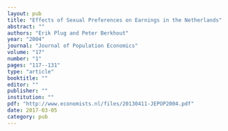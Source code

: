 ```yaml
---
layout: pub
title: "Effects of Sexual Preferences on Earnings in the Netherlands"
abstract: ""
authors: "Erik Plug and Peter Berkhout"
year: "2004"
journal: "Journal of Population Economics"
volume: "17"
number: "1"
pages: "117--131"
type: "article"
booktitle: ""
editor: ""
publisher: ""
institution: ""
pdf: "http://www.economists.nl/files/20130411-JEPOP2004.pdf"
date: 2017-03-05
category: pub
---
```

